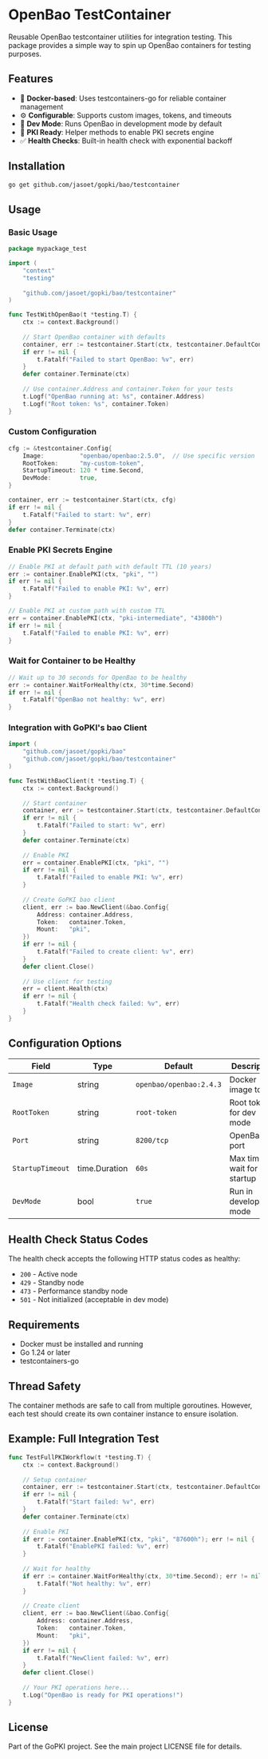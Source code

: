 # OpenBao TestContainer

Reusable OpenBao testcontainer utilities for integration testing. This package provides a simple way to spin up OpenBao containers for testing purposes.

## Features

- 🐳 **Docker-based**: Uses testcontainers-go for reliable container management
- ⚙️ **Configurable**: Supports custom images, tokens, and timeouts
- 🚀 **Dev Mode**: Runs OpenBao in development mode by default
- 🔧 **PKI Ready**: Helper methods to enable PKI secrets engine
- ✅ **Health Checks**: Built-in health check with exponential backoff

## Installation

```bash
go get github.com/jasoet/gopki/bao/testcontainer
```

## Usage

### Basic Usage

```go
package mypackage_test

import (
    "context"
    "testing"
    
    "github.com/jasoet/gopki/bao/testcontainer"
)

func TestWithOpenBao(t *testing.T) {
    ctx := context.Background()
    
    // Start OpenBao container with defaults
    container, err := testcontainer.Start(ctx, testcontainer.DefaultConfig())
    if err != nil {
        t.Fatalf("Failed to start OpenBao: %v", err)
    }
    defer container.Terminate(ctx)
    
    // Use container.Address and container.Token for your tests
    t.Logf("OpenBao running at: %s", container.Address)
    t.Logf("Root token: %s", container.Token)
}
```

### Custom Configuration

```go
cfg := &testcontainer.Config{
    Image:          "openbao/openbao:2.5.0",  // Use specific version
    RootToken:      "my-custom-token",
    StartupTimeout: 120 * time.Second,
    DevMode:        true,
}

container, err := testcontainer.Start(ctx, cfg)
if err != nil {
    t.Fatalf("Failed to start: %v", err)
}
defer container.Terminate(ctx)
```

### Enable PKI Secrets Engine

```go
// Enable PKI at default path with default TTL (10 years)
err := container.EnablePKI(ctx, "pki", "")
if err != nil {
    t.Fatalf("Failed to enable PKI: %v", err)
}

// Enable PKI at custom path with custom TTL
err = container.EnablePKI(ctx, "pki-intermediate", "43800h")
if err != nil {
    t.Fatalf("Failed to enable PKI: %v", err)
}
```

### Wait for Container to be Healthy

```go
// Wait up to 30 seconds for OpenBao to be healthy
err := container.WaitForHealthy(ctx, 30*time.Second)
if err != nil {
    t.Fatalf("OpenBao not healthy: %v", err)
}
```

### Integration with GoPKI's bao Client

```go
import (
    "github.com/jasoet/gopki/bao"
    "github.com/jasoet/gopki/bao/testcontainer"
)

func TestWithBaoClient(t *testing.T) {
    ctx := context.Background()
    
    // Start container
    container, err := testcontainer.Start(ctx, testcontainer.DefaultConfig())
    if err != nil {
        t.Fatalf("Failed to start: %v", err)
    }
    defer container.Terminate(ctx)
    
    // Enable PKI
    err = container.EnablePKI(ctx, "pki", "")
    if err != nil {
        t.Fatalf("Failed to enable PKI: %v", err)
    }
    
    // Create GoPKI bao client
    client, err := bao.NewClient(&bao.Config{
        Address: container.Address,
        Token:   container.Token,
        Mount:   "pki",
    })
    if err != nil {
        t.Fatalf("Failed to create client: %v", err)
    }
    defer client.Close()
    
    // Use client for testing
    err = client.Health(ctx)
    if err != nil {
        t.Fatalf("Health check failed: %v", err)
    }
}
```

## Configuration Options

| Field | Type | Default | Description |
|-------|------|---------|-------------|
| `Image` | string | `openbao/openbao:2.4.3` | Docker image to use |
| `RootToken` | string | `root-token` | Root token for dev mode |
| `Port` | string | `8200/tcp` | OpenBao port |
| `StartupTimeout` | time.Duration | `60s` | Max time to wait for startup |
| `DevMode` | bool | `true` | Run in development mode |

## Health Check Status Codes

The health check accepts the following HTTP status codes as healthy:

- `200` - Active node
- `429` - Standby node
- `473` - Performance standby node
- `501` - Not initialized (acceptable in dev mode)

## Requirements

- Docker must be installed and running
- Go 1.24 or later
- testcontainers-go

## Thread Safety

The container methods are safe to call from multiple goroutines. However, each test should create its own container instance to ensure isolation.

## Example: Full Integration Test

```go
func TestFullPKIWorkflow(t *testing.T) {
    ctx := context.Background()
    
    // Setup container
    container, err := testcontainer.Start(ctx, testcontainer.DefaultConfig())
    if err != nil {
        t.Fatalf("Start failed: %v", err)
    }
    defer container.Terminate(ctx)
    
    // Enable PKI
    if err := container.EnablePKI(ctx, "pki", "87600h"); err != nil {
        t.Fatalf("EnablePKI failed: %v", err)
    }
    
    // Wait for healthy
    if err := container.WaitForHealthy(ctx, 30*time.Second); err != nil {
        t.Fatalf("Not healthy: %v", err)
    }
    
    // Create client
    client, err := bao.NewClient(&bao.Config{
        Address: container.Address,
        Token:   container.Token,
        Mount:   "pki",
    })
    if err != nil {
        t.Fatalf("NewClient failed: %v", err)
    }
    defer client.Close()
    
    // Your PKI operations here...
    t.Log("OpenBao is ready for PKI operations!")
}
```

## License

Part of the GoPKI project. See the main project LICENSE file for details.
